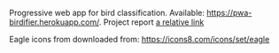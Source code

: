 Progressive web app for bird classification. 
Available: https://pwa-birdifier.herokuapp.com/.
Project report [a relative link](package.json)



Eagle icons from downloaded from: https://icons8.com/icons/set/eagle
